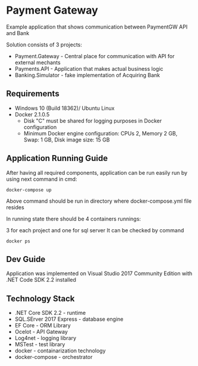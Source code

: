 # Payment Gateway
Example application that shows communication between PaymentGW API and Bank

Solution consists of 3 projects:
- Payment.Gateway -  Central place for communication with API for external mechants
- Payments.API - Application that makes actual business logic 
- Banking.Simulator - fake implementation of Acquiring Bank


## Requirements 

* Windows 10 (Build 18362)/ Ubuntu Linux
* Docker 2.1.0.5 
  - Disk "C" must be shared for logging purposes in Docker configuration
  - Minimum Docker engine configuration: CPUs 2, Memory 2 GB, Swap: 1 GB, Disk image size: 15 GB


## Application Running Guide

After having all required components, application can be run easily run by using next command in cmd:

```
docker-compose up
```

Above command should be run in directory where docker-compose.yml file resides


In running state there should be 4 containers runnings:

3 for each project and one for sql server
It can be checked by command 
 
 ```
 docker ps
 ```
 
 ## Dev Guide
 
 Application was implemented on Visual Studio 2017 Community Edition with .NET Code SDK 2.2 installed
 
 
 ## Technology Stack
 
 * .NET Core SDK 2.2 - runtime
 * SQL.SErver 2017 Express - database engine
 * EF Core - ORM Library
 * Ocelot - API Gateway
 * Log4net - logging library
 * MSTest - test library
 * docker - containarization technology
 * docker-compose - orchestrator 
 
 
 
 
 
 
